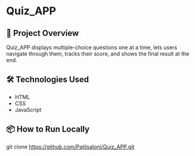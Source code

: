# Quiz_APP

## 🚀 Project Overview
Quiz_APP displays multiple-choice questions one at a time, lets users navigate through them, tracks their score, and shows the final result at the end.
## 🛠️ Technologies Used
- HTML  
- CSS  
- JavaScript

## 📦 How to Run Locally
   git clone https://github.com/Patilsaloni/Quiz_APP.git
